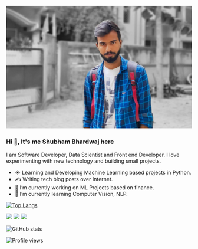 ![Profile Picture](https://github.com/bshubham5359/bshubham5359/blob/master/readme/profile_pic.jpg)

### Hi 👋, It's me Shubham Bhardwaj here

I am Software Developer, Data Scientist and Front end Developer.
I love experimenting with new technology and building small projects.

- ☀️ Learning and Developing Machine Learning based projects in Python.
- ✍️ Writing tech blog posts over Internet.
- 🔭 I’m currently working on ML Projects based on finance.
- 🌱 I’m currently learning Computer Vision, NLP.

[![Top Langs](https://github-readme-stats.vercel.app/api/top-langs/?username=bshubham5359)](https://github.com/bshubham5359/github-readme-stats)

[<img src='https://img.shields.io/badge/linkedin-%230077B5.svg?&style=for-the-badge&logo=linkedin&logoColor=white' />](https://www.linkedin.com/in/bshubham5359/)
[<img src='https://img.shields.io/badge/instagram-%23E4405F.svg?&style=for-the-badge&logo=instagram&logoColor=white' />](https://www.instagram.com/_bhardwaj_shubham/)
[<img src='https://img.shields.io/badge/twitter-%231DA1F2.svg?&style=for-the-badge&logo=twitter&logoColor=white' />](https://twitter.com/bshubham1706)

![GitHub stats](https://github-readme-stats.vercel.app/api?username=bshubham5359&show_icons=true)  

![Profile views](https://gpvc.arturio.dev/bshubham5359)  
